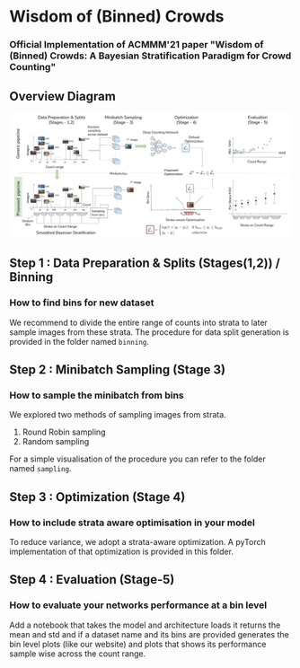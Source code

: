 # Wisdom of (Binned) Crowds
<!-- Add the arvix and conference paper link here -->

### Official Implementation of ACMMM'21 paper "Wisdom of (Binned) Crowds: A Bayesian Stratification Paradigm for Crowd Counting"

## Overview Diagram

![here](images/main.jpg) 

## Step 1 : Data Preparation & Splits (Stages(1,2)) / Binning 
### How to find bins for new dataset

We recommend to divide the entire range of counts into strata to later sample images from these strata. The procedure for data split generation is provided in the folder named ```binning```.

## Step 2 : Minibatch Sampling (Stage 3) 
### How to sample the minibatch from bins

We explored two methods of sampling images from strata.
1. Round Robin sampling
2. Random sampling

For a simple visualisation of the procedure you can refer to the folder named ```sampling```.


## Step 3 : Optimization (Stage 4) 
### How to include strata aware optimisation in your model

To reduce variance, we adopt a strata-aware optimization. A pyTorch implementation of that optimization is provided in this folder.


## Step 4 : Evaluation (Stage-5) 
### How to evaluate your networks performance at a bin level 

Add a notebook that takes the model and architecture loads it returns the mean and std and if a dataset name and its bins are provided generates the bin level plots (like our website) and plots that shows its performance sample wise across the count range.
